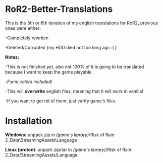 # RoR2-Better-Translations

This is the 5th or 6th iteration of my english translations for RoR2, previous ones were either:
 
-Completely  rewriten

 -Deleted/Corrupted (my HDD died not too long ago :( )

**Notes:** 
 
 -This is not finished _yet_, also not 100% of it is going to be translated because I want to keep the game playable. 
 
 -_Funni colors included!_
 
 -This will **overwrite** english files, meaning that it will work in vanilla!
 
 -If you want to get rid of them, just verify game's files.

# Installation

**Windows:** unpack zip in _(game's library)_\Risk of Rain 2_Data\StreamingAssets\Language

**Linux (proton)**: unpack zip/tar in _(game's library)_/Risk of Rain 2_Data/StreamingAssets/Language
